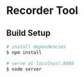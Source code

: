 # Recorder Tool

## Build Setup

```bash
# install dependencies
$ npm install

# serve at localhost:8989
$ node server
```